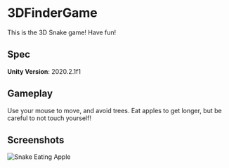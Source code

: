 # 3DFinderGame
This is the 3D Snake game! Have fun!

## Spec
**Unity Version**: 2020.2.1f1

## Gameplay
Use your mouse to move, and avoid trees. Eat apples to get longer, but be careful to not touch yourself!

## Screenshots
![Snake Eating Apple](./Assets/Textures/Logo.png)